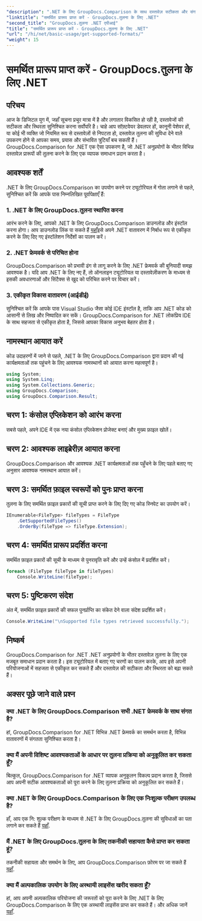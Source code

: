 ```yaml
---
"description": ".NET के लिए GroupDocs.Comparison के साथ दस्तावेज़ सटीकता और संगतता बढ़ाएँ। इस शक्तिशाली टूल को अपने .NET अनुप्रयोगों में सहजता से एकीकृत करें।"
"linktitle": "समर्थित प्रारूप प्राप्त करें - GroupDocs.तुलना के लिए .NET"
"second_title": "GroupDocs.तुलना .NET एपीआई"
"title": "समर्थित प्रारूप प्राप्त करें - GroupDocs.तुलना के लिए .NET"
"url": "/hi/net/basic-usage/get-supported-formats/"
"weight": 15
---
```


# समर्थित प्रारूप प्राप्त करें - GroupDocs.तुलना के लिए .NET

## परिचय
आज के डिजिटल युग में, जहाँ सूचना प्रचुर मात्रा में है और लगातार विकसित हो रही है, दस्तावेजों की सटीकता और स्थिरता सुनिश्चित करना सर्वोपरि है। चाहे आप सॉफ़्टवेयर डेवलपर हों, कानूनी पेशेवर हों, या कोई भी व्यक्ति जो नियमित रूप से दस्तावेज़ों से निपटता हो, दस्तावेज़ तुलना की सुविधा देने वाले उपकरण होने से आपका समय, प्रयास और संभावित त्रुटियाँ बच सकती हैं। GroupDocs.Comparison for .NET एक ऐसा उपकरण है, जो .NET अनुप्रयोगों के भीतर विभिन्न दस्तावेज़ प्रारूपों की तुलना करने के लिए एक व्यापक समाधान प्रदान करता है।
## आवश्यक शर्तें
.NET के लिए GroupDocs.Comparison का उपयोग करने पर ट्यूटोरियल में गोता लगाने से पहले, सुनिश्चित करें कि आपके पास निम्नलिखित पूर्वापेक्षाएँ हैं:
### 1. .NET के लिए GroupDocs.तुलना स्थापित करना
आरंभ करने के लिए, आपको .NET के लिए GroupDocs.Comparison डाउनलोड और इंस्टॉल करना होगा। आप डाउनलोड लिंक पा सकते हैं [यहाँ](https://releases.groupdocs.com/comparison/net/)इसे अपने .NET वातावरण में निर्बाध रूप से एकीकृत करने के लिए दिए गए इंस्टॉलेशन निर्देशों का पालन करें।
### 2. .NET फ्रेमवर्क से परिचित होना
GroupDocs.Comparison को प्रभावी ढंग से लागू करने के लिए .NET फ्रेमवर्क की बुनियादी समझ आवश्यक है। यदि आप .NET के लिए नए हैं, तो ऑनलाइन ट्यूटोरियल या दस्तावेज़ीकरण के माध्यम से इसकी अवधारणाओं और सिंटैक्स से खुद को परिचित करने पर विचार करें।
### 3. एकीकृत विकास वातावरण (आईडीई)
सुनिश्चित करें कि आपके पास Visual Studio जैसा कोई IDE इंस्टॉल है, ताकि आप .NET कोड को आसानी से लिख और निष्पादित कर सकें। GroupDocs.Comparison for .NET लोकप्रिय IDE के साथ सहजता से एकीकृत होता है, जिससे आपका विकास अनुभव बेहतर होता है।

## नामस्थान आयात करें
कोड उदाहरणों में जाने से पहले, .NET के लिए GroupDocs.Comparison द्वारा प्रदान की गई कार्यक्षमताओं तक पहुंचने के लिए आवश्यक नामस्थानों को आयात करना महत्वपूर्ण है।
```csharp
using System;
using System.Linq;
using System.Collections.Generic;
using GroupDocs.Comparison;
using GroupDocs.Comparison.Result;
```

## चरण 1: कंसोल एप्लिकेशन को आरंभ करना
सबसे पहले, अपने IDE में एक नया कंसोल एप्लिकेशन प्रोजेक्ट बनाएं और मुख्य फ़ाइल खोलें।
## चरण 2: आवश्यक लाइब्रेरीज़ आयात करना
GroupDocs.Comparison और आवश्यक .NET कार्यक्षमताओं तक पहुँचने के लिए पहले बताए गए अनुसार आवश्यक नामस्थान आयात करें।
## चरण 3: समर्थित फ़ाइल स्वरूपों को पुनः प्राप्त करना
तुलना के लिए समर्थित फ़ाइल प्रकारों की सूची प्राप्त करने के लिए दिए गए कोड स्निपेट का उपयोग करें।
```csharp
IEnumerable<FileType> fileTypes = FileType
    .GetSupportedFileTypes()
    .OrderBy(fileType => fileType.Extension);
```
## चरण 4: समर्थित प्रारूप प्रदर्शित करना
समर्थित फ़ाइल प्रकारों की सूची के माध्यम से पुनरावृति करें और उन्हें कंसोल में प्रदर्शित करें।
```csharp
foreach (FileType fileType in fileTypes)
    Console.WriteLine(fileType);
```
## चरण 5: पुष्टिकरण संदेश
अंत में, समर्थित फ़ाइल प्रकारों की सफल पुनर्प्राप्ति का संकेत देने वाला संदेश प्रदर्शित करें।
```csharp
Console.WriteLine("\nSupported file types retrieved successfully.");
```

## निष्कर्ष
GroupDocs.Comparison for .NET .NET अनुप्रयोगों के भीतर दस्तावेज़ तुलना के लिए एक मजबूत समाधान प्रदान करता है। इस ट्यूटोरियल में बताए गए चरणों का पालन करके, आप इसे अपनी परियोजनाओं में सहजता से एकीकृत कर सकते हैं और दस्तावेज़ की सटीकता और स्थिरता को बढ़ा सकते हैं।
## अक्सर पूछे जाने वाले प्रश्न
### क्या .NET के लिए GroupDocs.Comparison सभी .NET फ्रेमवर्क के साथ संगत है?
हां, GroupDocs.Comparison for .NET विभिन्न .NET फ्रेमवर्क का समर्थन करता है, विभिन्न वातावरणों में संगतता सुनिश्चित करता है।
### क्या मैं अपनी विशिष्ट आवश्यकताओं के आधार पर तुलना प्रक्रिया को अनुकूलित कर सकता हूँ?
बिल्कुल, GroupDocs.Comparison for .NET व्यापक अनुकूलन विकल्प प्रदान करता है, जिससे आप अपनी सटीक आवश्यकताओं को पूरा करने के लिए तुलना प्रक्रिया को अनुकूलित कर सकते हैं।
### क्या .NET के लिए GroupDocs.Comparison के लिए एक निःशुल्क परीक्षण उपलब्ध है?
हाँ, आप एक नि: शुल्क परीक्षण के माध्यम से .NET के लिए GroupDocs.तुलना की सुविधाओं का पता लगाने कर सकते हैं [यहाँ](https://releases.groupdocs.com/).
### मैं .NET के लिए GroupDocs.तुलना के लिए तकनीकी सहायता कैसे प्राप्त कर सकता हूं?
तकनीकी सहायता और समर्थन के लिए, आप GroupDocs.Comparison फ़ोरम पर जा सकते हैं [यहाँ](https://forum.groupdocs.com/c/comparison/12).
### क्या मैं अल्पकालिक उपयोग के लिए अस्थायी लाइसेंस खरीद सकता हूँ?
हां, आप अपनी अल्पकालिक परियोजना की जरूरतों को पूरा करने के लिए .NET के लिए GroupDocs.Comparison के लिए एक अस्थायी लाइसेंस प्राप्त कर सकते हैं। और अधिक जानें [यहाँ](https://purchase.groupdocs.com/temporary-license/).